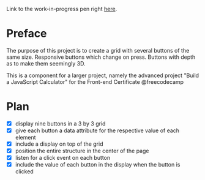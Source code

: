 Link to the work-in-progress pen right [here](https://codepen.io/borntofrappe/full/YLqQMR/).

# Preface 

The purpose of this project is to create a grid with several buttons of the same size. Responsive buttons which change on press. Buttons with depth as to make them seemingly 3D.

This is a component for a larger project, namely the advanced project "Build a JavaScript Calculator" for the Front-end Certificate @freecodecamp

# Plan

- [x] display nine buttons in a 3 by 3 grid
- [x] give each button a data attribute for the respective value of each element
- [x] include a display on top of the grid
- [x] position the entire structure in the center of the page
- [x] listen for a click event on each button
- [x] include the value of each button in the display when the button is clicked
